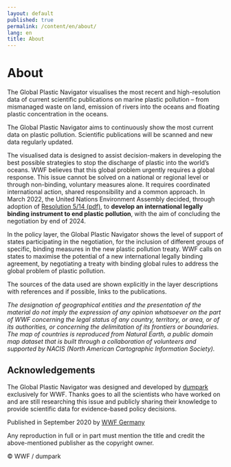 ```yaml
---
layout: default
published: true
permalink: /content/en/about/
lang: en
title: About
---
```


# About

The Global Plastic Navigator visualises the most recent and high-resolution data of current scientific publications on marine plastic pollution – from mismanaged waste on land, emission of rivers into the oceans and floating plastic concentration in the oceans.

The Global Plastic Navigator aims to continuously show the most current data on plastic pollution. Scientific publications will be scanned and new data regularly updated.

The visualised data is designed to assist decision-makers in developing the best possible strategies to stop the discharge of plastic into the world’s oceans. WWF believes that this global problem urgently requires a global response. This issue cannot be solved on a national or regional level or through non-binding, voluntary measures alone. It requires coordinated international action, shared responsibility and a common approach. In March 2022, the United Nations Environment Assembly decided, through adoption of [Resolution 5/14 (pdf)](https://wedocs.unep.org/bitstream/handle/20.500.11822/39812/OEWG_PP_1_INF_1_UNEA%20resolution.pdf), to **develop an international legally binding instrument to end plastic pollution**, with the aim of concluding the negotiation by end of 2024.

In the policy layer, the Global Plastic Navigator shows the level of support of states participating in the negotiation, for the inclusion of different groups of specific, binding measures in the new plastic pollution treaty. WWF calls on states to maximise the potential of a new international legally binding agreement, by negotiating a treaty with binding global rules to address the global problem of plastic pollution.

The sources of the data used are shown explicitly in the layer descriptions with references and if possible, links to the publications.

_The designation of geographical entities and the presentation of the material do not imply the expression of any opinion whatsoever on the part of WWF concerning the legal status of any country, territory, or area, or of its authorities, or concerning the delimitation of its frontiers or boundaries. The map of countries is reproduced from Natural Earth, a public domain map dataset that is built through a collaboration of volunteers and supported by NACIS (North American Cartographic Information Society)._

## Acknowledgements

The Global Plastic Navigator was designed and developed by [dumpark](https://dumpark.com/) exclusively for WWF. Thanks goes to all the scientists who have worked on and are still researching this issue and publicly sharing their knowledge to provide scientific data for evidence-based policy decisions.

Published in September 2020 by [WWF Germany](https://www.wwf.de/)

Any reproduction in full or in part must mention the title and credit the above-mentioned publisher as the copyright owner.

© WWF / dumpark

